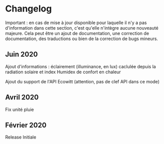 # Changelog

Important : en cas de mise à jour disponible pour laquelle il n'y a pas d'information dans cette section, c'est qu'elle n'intègre aucune nouveauté majeure. Cela peut être un ajout de documentation, une correction de documentation, des traductions ou bien de la correction de bugs mineurs.

## Juin 2020

Ajout d'informations : éclairement (illuminance, en lux) caclulée depuis la radiation solaire et index Humidex de confort en chaleur

Ajout du support de l'API Ecowitt (attention, pas de clef API dans ce mode)

## Avril 2020

Fix unité pluie

## Février 2020

Release Initiale
